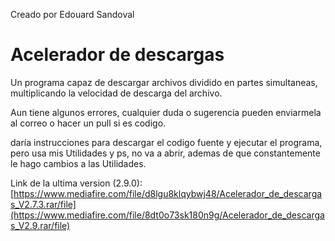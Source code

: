 Creado por Edouard Sandoval

# Acelerador de descargas
Un programa capaz de descargar archivos dividido en partes simultaneas, multiplicando la velocidad de descarga del archivo.

Aun tiene algunos errores, cualquier duda o sugerencia pueden enviarmela al correo o hacer un pull si es codigo.

daría instrucciones para descargar el codigo fuente y ejecutar el programa, pero usa mis Utilidades y ps, no va a abrir, ademas de que constantemente le hago cambios a las Utilidades.

Link de la ultima version (2.9.0):
[https://www.mediafire.com/file/d8lgu8klqybwj48/Acelerador_de_descargas_V2.7.3.rar/file](https://www.mediafire.com/file/8dt0o73sk180n9g/Acelerador_de_descargas_V2.9.rar/file)
